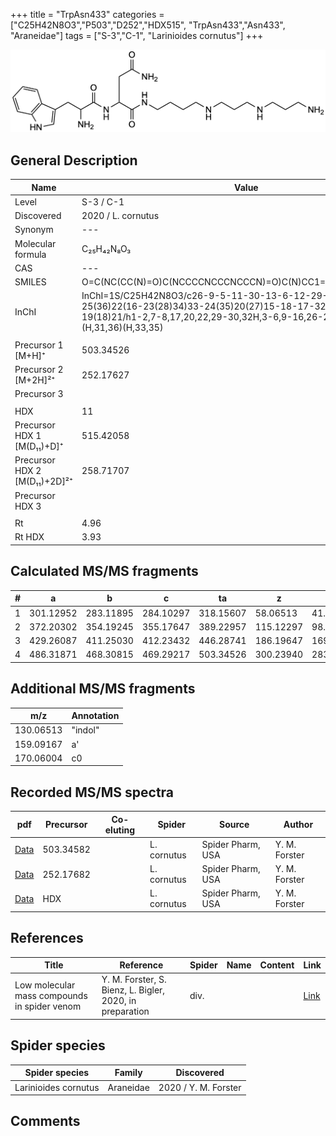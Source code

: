 +++
title = "TrpAsn433"
categories = ["C25H42N8O3","P503","D252","HDX515",
"TrpAsn433","Asn433",
"Araneidae"]
tags = ["S-3","C-1",
"Larinioides cornutus"]
+++

![](/img/TrpAsn433.png)

## General Description

| Name                       | Value              |
|----------------------------|--------------------|
| Level                      | S-3 / C-1          |
| Discovered                 | 2020 / L. cornutus |
| Synonym                    | ---                |
| Molecular formula            | C₂₅H₄₂N₈O₃           |
| CAS                          | ---                  |
| SMILES | O=C(NC(CC(N)=O)C(NCCCCNCCCNCCCN)=O)C(N)CC1=CNC2=C1C=CC=C2  |
| InChI  | InChI=1S/C25H42N8O3/c26-9-5-11-30-13-6-12-29-10-3-4-14-31-25(36)22(16-23(28)34)33-24(35)20(27)15-18-17-32-21-8-2-1-7-19(18)21/h1-2,7-8,17,20,22,29-30,32H,3-6,9-16,26-27H2,(H2,28,34)(H,31,36)(H,33,35)  |
|                              |                      |
| Precursor 1 [M+H]⁺           | 503.34526            |
| Precursor 2 [M+2H]²⁺         | 252.17627            |
| Precursor 3                  |                      |
|                              |                      |
| HDX                          | 11                   |
| Precursor HDX 1 [M(D₁₁)+D]⁺   | 515.42058            |
| Precursor HDX 2 [M(D₁₁)+2D]²⁺ | 258.71707            |
| Precursor HDX 3            |                    |
|                            |                    |
| Rt                         | 4.96                   |
| Rt HDX                     | 3.93                   |

## Calculated MS/MS fragments

| # | a         | b         | c         | ta        | z         | y         | tz        |
|---|-----------|-----------|-----------|-----------|-----------|-----------|-----------|
| 1 | 301.12952 | 283.11895 | 284.10297 | 318.15607 | 58.06513 | 41.03858 | 75.09167 |
| 2 | 372.20302 | 354.19245 | 355.17647 | 389.22957 | 115.12297 | 98.09643 | 132.14952 |
| 3 | 429.26087 | 411.25030 | 412.23432 | 446.28741 | 186.19647 | 169.16993 | 203.22302 |
| 4 | 486.31871 | 468.30815 | 469.29217 | 503.34526 | 300.23940 | 283.21285 | 317.26595 |

## Additional MS/MS fragments

| m/z | Annotation |
|-----|------------|
| 130.06513    | "indol"      |
| 159.09167    | a'           |
| 170.06004    | c0           |

## Recorded MS/MS spectra

| pdf                                             | Precursor | Co-eluting | Spider      | Source                       | Author        |
|-------------------------------------------------|-----------|------------|-------------|------------------------------|---------------|
| [Data](/pdf/L-cornutus/503_TrpAsn433_Lc.pdf) | 503.34582 |           | L. cornutus | Spider Pharm, USA | Y. M. Forster |
| [Data](/pdf/L-cornutus/503_TrpAsn433_Lc_2.pdf) | 252.17682 |           | L. cornutus | Spider Pharm, USA | Y. M. Forster |
| [Data](/pdf/L-cornutus/503_TrpAsn433_Lc_HDX.pdf) | HDX |           | L. cornutus | Spider Pharm, USA | Y. M. Forster |


## References

| Title | Reference | Spider | Name | Content | Link |
|-------|-----------|--------|------|---------|------|
| Low molecular mass compounds in spider venom      | Y. M. Forster, S. Bienz, L. Bigler, 2020, in preparation          | div.       |   |   | [Link](unknown) |

## Spider species

| Spider species     | Family     | Discovered           |
|--------------------|------------|----------------------|
| Larinioides cornutus | Araneidae | 2020 / Y. M. Forster |


## Comments